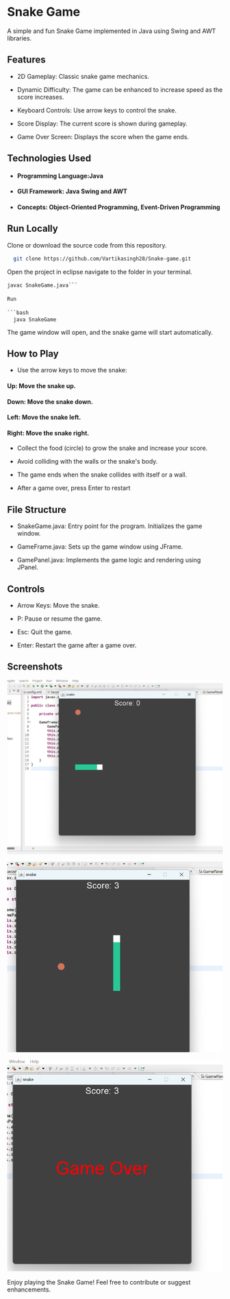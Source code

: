 # Snake Game

A simple and fun Snake Game implemented in Java using Swing and AWT libraries.
## Features

- 2D Gameplay: Classic snake game mechanics.

- Dynamic Difficulty: The game can be enhanced to increase speed as the score increases.


- Keyboard Controls: Use arrow keys to control the snake.

- Score Display: The current score is shown during gameplay.

- Game Over Screen: Displays the score when the game ends.


## Technologies Used
- #### Programming Language:Java

- #### GUI Framework: Java Swing and AWT

- #### Concepts: Object-Oriented Programming, Event-Driven Programming



## Run Locally

 Clone or download the source code from this repository.

```bash
  git clone https://github.com/Vartikasingh28/Snake-game.git
```

Open the project in eclipse navigate to the folder in your terminal.

```compile the code
javac SnakeGame.java```

Run 

```bash
  java SnakeGame
```

The game window will open, and the snake game will start automatically.




## How to Play
- Use the arrow keys to move the snake:

#### Up: Move the snake up.

#### Down: Move the snake down.

#### Left: Move the snake left.

#### Right: Move the snake right.

- Collect the food (circle) to grow the snake and increase your score.

- Avoid colliding with the walls or the snake's body.

- The game ends when the snake collides with itself or a wall.

- After a game over, press Enter to restart







## File Structure
- SnakeGame.java: Entry point for the program. Initializes the game window.

- GameFrame.java: Sets up the game window using JFrame.

- GamePanel.java: Implements the game logic and rendering using JPanel.
## Controls
- Arrow Keys: Move the snake.

- P: Pause or resume the game.

- Esc: Quit the game.

- Enter: Restart the game after a game over.


## Screenshots

![App Screenshot](https://github.com/Vartikasingh28/Snake-game/blob/ffa61edb20e79d1927077012ab54f147b294c212/Screenshot%202025-01-24%20225559.png)


![App Screenshot](https://github.com/Vartikasingh28/Snake-game/blob/ffa61edb20e79d1927077012ab54f147b294c212/Screenshot%202025-01-24%20225641.png)

![App Screenshot](https://github.com/Vartikasingh28/Snake-game/blob/ffa61edb20e79d1927077012ab54f147b294c212/Screenshot%202025-01-24%20225651.png)

Enjoy playing the Snake Game! Feel free to contribute or suggest enhancements.


